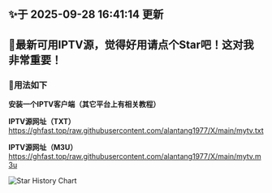 ## ✨于 2025-09-28 16:41:14 更新
## 🎉最新可用IPTV源，觉得好用请点个Star吧！这对我非常重要！
### 🎈用法如下
**安装一个IPTV客户端（其它平台上有相关教程）**

**IPTV源网址（TXT）** https://ghfast.top/raw.githubusercontent.com/alantang1977/X/main/mytv.txt

**IPTV源网址（M3U）** https://ghfast.top/raw.githubusercontent.com/alantang1977/X/main/mytv.m3u

![Star History Chart](https://api.star-history.com/svg?repos=alantang1977/live)
